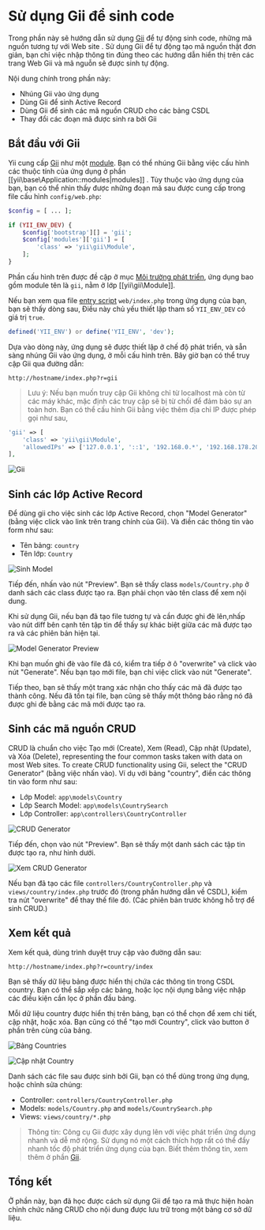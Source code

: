 Sử dụng Gii để sinh code
========================

Trong phần này sẽ hướng dẫn sử dụng [Gii](tool-gii.md) để tự động sinh code, những mã nguồn tương tự với Web site
. Sử dụng Gii để tự động tạo mã nguồn thật đơn giản, bạn chỉ việc nhập thông tin đúng theo các hướng dẫn hiển thị trên các trang Web Gii và mã 
nguỗn sẽ được sinh tự động.

Nội dung chính trong phần này:

* Nhúng Gii vào ứng dụng
* Dùng Gii để sinh Active Record
* Dùng Gii để sinh các mã nguồn CRUD cho các bảng CSDL
* Thay đổi các đoạn mã được sinh ra bởi Gii


Bắt đầu với Gii <span id="starting-gii"></span>
------------

Yii cung cấp [Gii](tool-gii.md) như một [module](structure-modules.md). Bạn có thể nhúng Gii
bằng việc cấu hình các thuộc tính của ứng dụng ở phần [[yii\base\Application::modules|modules]] . Tùy thuộc vào ứng dụng của bạn, bạn có thể nhìn thấy được những đoạn mã sau được cung cấp trong file cấu hình `config/web.php`:

```php
$config = [ ... ];

if (YII_ENV_DEV) {
    $config['bootstrap'][] = 'gii';
    $config['modules']['gii'] = [
        'class' => 'yii\gii\Module',
    ];
}
```

Phần cấu hình trên được đề cập ở mục [Môi trường phát triển](concept-configurations.md#environment-constants),
ứng dụng bao gồm module tên là `gii`, nằm ở lớp [[yii\gii\Module]].

Nếu bạn xem qua file [entry script](structure-entry-scripts.md) `web/index.php` trong ứng dụng của bạn, bạn sẽ thấy dòng sau, 
Điều này chủ yếu thiết lập tham số `YII_ENV_DEV` có giá trị `true`.

```php
defined('YII_ENV') or define('YII_ENV', 'dev');
```

Dựa vào dòng này, ứng dụng sẽ được thiết lập ở chế độ phát triển, và sẵn sàng nhúng Gii vào ứng dụng, ở mỗi cấu hình trên.
Bây giờ bạn có thể truy cập Gii qua đường dẫn:

```
http://hostname/index.php?r=gii
```

> Lưu ý: Nếu bạn muốn truy cập Gii không chỉ từ localhost mà còn từ các máy khác, mặc định các truy cập sẽ bị từ chối
> để đảm bảo sự an toàn hơn. Bạn có thể cấu hình Gii bằng việc thêm địa chỉ IP được phép gọi như sau,
>
```php
'gii' => [
    'class' => 'yii\gii\Module',
    'allowedIPs' => ['127.0.0.1', '::1', '192.168.0.*', '192.168.178.20'] // thêm những địa chỉ ip
],
```

![Gii](images/start-gii.png)


Sinh các lớp Active Record <span id="generating-ar"></span>
---------------------------------

Để dùng gii cho việc sinh các lớp Active Record, chọn "Model Generator" (bằng việc click vào link trên trang chính của Gii). Và điền các thông tin vào form như sau:

* Tên bảng: `country`
* Tên lớp: `Country`

![Sinh Model](images/start-gii-model.png)

Tiếp đến, nhấn vào nút "Preview". Bạn sẽ thấy class `models/Country.php` ở danh sách các class được tạo ra. Bạn phải chọn vào tên class để xem nội dung.

Khi sử dụng Gii, nếu bạn đã tạo file tương tự và cần được ghi đè lên,nhấp vào nút diff bên cạnh tên tập tin để thấy sự khác biệt giữa các mã được tạo ra và các phiên bản hiện tại.

![Model Generator Preview](images/start-gii-model-preview.png)

Khi bạn muốn ghi đè vào file đã có, kiểm tra tiếp ở ô "overwrite" và click vào nút "Generate". Nếu bạn tạo mới file, bạn chỉ việc click vào nút "Generate". 

Tiếp theo, bạn sẽ thấy
một trang xác nhận cho thấy các mã đã được tạo thành công. Nếu đã tồn tại file, bạn cũng sẽ thấy một thông báo rằng nó đã được ghi đè bằng các mã mới được tạo ra.


Sinh các mã nguồn CRUD <span id="generating-crud"></span>
--------------------

CRUD là chuẩn cho việc Tạo mới (Create), Xem (Read), Cập nhật (Update), và Xóa (Delete), representing the four common tasks taken with data on most Web sites. To create CRUD functionality using Gii, select the "CRUD Generator" (bằng việc nhấn vào). Ví dụ với bảng "country", điền các thông tin vào form như sau:

* Lớp Model: `app\models\Country`
* Lớp Search Model: `app\models\CountrySearch`
* Lớp Controller: `app\controllers\CountryController`

![CRUD Generator](images/start-gii-crud.png)

Tiếp đến, chọn vào nút "Preview". Bạn sẽ thấy một danh sách các tập tin được tạo ra, như hình dưới.

![Xem CRUD Generator](images/start-gii-crud-preview.png)

Nếu bạn đã tạo các file `controllers/CountryController.php` và
`views/country/index.php` trước đó (trong phần hướng dẫn về CSDL), kiểm tra nút "overwrite" để thay thế file đó. (Các phiên bản trước không hỗ trợ để sinh CRUD.)


Xem kết quả <span id="trying-it-out"></span>
-------------

Xem kết quả, dùng trình duyệt truy cập vào đường dẫn sau:

```
http://hostname/index.php?r=country/index
```

Bạn sẽ thấy dữ liệu bảng được hiển thị chứa các thông tin trong CSDL country. Bạn có thể sắp xếp các bảng,
hoặc lọc nội dụng bằng việc nhập các điều kiện cần lọc ở phần đầu bảng.

Mỗi dữ liệu country được hiển thị trên bảng, bạn có thể chọn để xem chi tiết, cập nhật, hoặc xóa.
Bạn cũng có thể "tạo mới Country", click vào button ở phần trên cùng của bảng.

![Bảng Countries](images/start-gii-country-grid.png)

![Cập nhật Country](images/start-gii-country-update.png)

Danh sách các file sau được sinh bởi Gii, bạn có thể dùng trong ứng dụng, hoặc chỉnh sửa chúng:

* Controller: `controllers/CountryController.php`
* Models: `models/Country.php` and `models/CountrySearch.php`
* Views: `views/country/*.php`

> Thông tin: Công cụ Gii được xây dụng lên với việc phát triển ứng dụng nhanh và dễ mở rộng. Sử dụng nó một cách thích hợp
rất có thể đẩy nhanh tốc độ phát triển ứng dụng của bạn. Biết thêm thông tin, xem thêm ở phần [Gii](tool-gii.md).


Tổng kết <span id="summary"></span>
-------

Ở phần này, bạn đã học được cách sử dụng Gii để tạo ra mã thực hiện hoàn chỉnh
chức năng CRUD cho nội dung được lưu trữ trong một bảng cơ sở dữ liệu.
